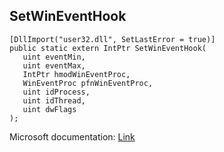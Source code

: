 ## SetWinEventHook

```
[DllImport("user32.dll", SetLastError = true)]
public static extern IntPtr SetWinEventHook(
   uint eventMin,
   uint eventMax,
   IntPtr hmodWinEventProc,
   WinEventProc pfnWinEventProc,
   uint idProcess,
   uint idThread,
   uint dwFlags
);
```

Microsoft documentation: [Link](https://docs.microsoft.com/en-us/windows/win32/api/winuser/nf-winuser-setwineventhook)
